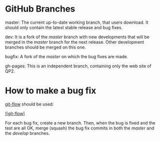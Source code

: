 GitHub Branches
===============

master:
  The current up-to-date working branch, that users download. It should
  only contain the latest stable release and bug fixes.

dev:
  It is a fork of the *master* branch with new developments that will be
  merged in the *master* branch for the next release. Other development
  branches should be merged on this one.

bugfix:
  A fork of the *master* on which the bug fixes are made.

gh-pages:
  This is an independent branch, containing only the web site of QP2.


# How to make a bug fix

[git-flow](https://nvie.com/posts/a-successful-git-branching-model)
should be used:

[![git-flow]](https://nvie.com/img/git-model@2x.png)

For each bug fix, create a new branch. Then, when the bug is fixed and
the test are all OK, merge (squash) the bug fix commits in both the
*master* and the *develop* branches.


